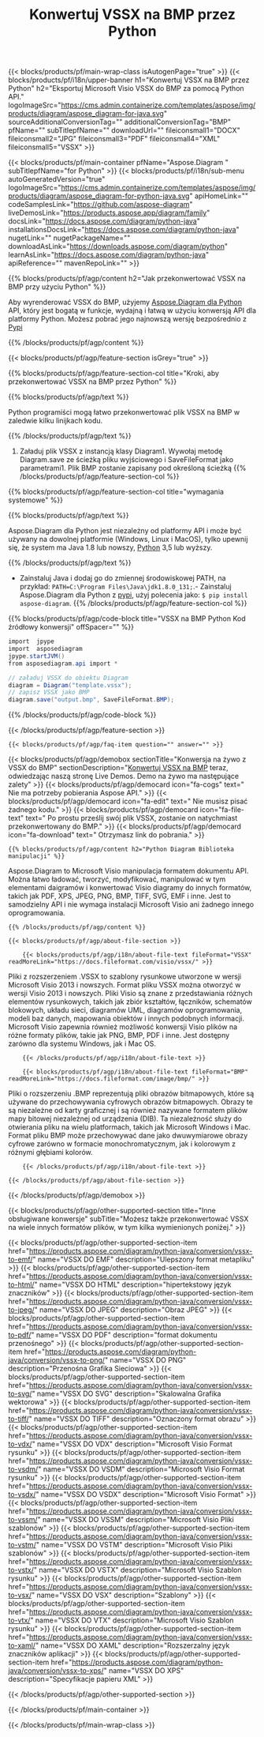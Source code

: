 ﻿---
title: Konwertuj VSSX na BMP przez Python 
weight: 1960
url: /pl/python-java/conversion/vssx-to-bmp/ 
description: Przykładowy kod konwersji Python dla formatu VSSX do pliku BMP. Użyj tego przykładowego kodu, aby przekonwertować VSSX na BMP w dowolnej aplikacji opartej na Python.
---
{{< blocks/products/pf/main-wrap-class isAutogenPage="true" >}}
{{< blocks/products/pf/i18n/upper-banner h1="Konwertuj VSSX na BMP przez Python" h2="Eksportuj Microsoft Visio VSSX do BMP za pomocą Python API." logoImageSrc="https://cms.admin.containerize.com/templates/aspose/img/products/diagram/aspose_diagram-for-java.svg" sourceAdditionalConversionTag="" additionalConversionTag="BMP" pfName="" subTitlepfName="" downloadUrl="" fileiconsmall1="DOCX" fileiconsmall2="JPG" fileiconsmall3="PDF" fileiconsmall4="XML" fileiconsmall5="VSSX" >}}

{{< blocks/products/pf/main-container pfName="Aspose.Diagram " subTitlepfName="for Python" >}}
{{< blocks/products/pf/i18n/sub-menu autoGeneratedVersion="true" logoImageSrc="https://cms.admin.containerize.com/templates/aspose/img/products/diagram/aspose_diagram-for-python-java.svg" apiHomeLink="" codeSamplesLink="https://github.com/aspose-diagram" liveDemosLink="https://products.aspose.app/diagram/family" docsLink="https://docs.aspose.com/diagram/python-java" installationsDocsLink="https://docs.aspose.com/diagram/python-java" nugetLink="" nugetPackageName="" downloadAsLink="https://downloads.aspose.com/diagram/python" learnAsLink="https://docs.aspose.com/diagram/python-java" apiReference="" mavenRepoLink="" >}}

{{% blocks/products/pf/agp/content h2="Jak przekonwertować VSSX na BMP przy użyciu Python" %}}

 Aby wyrenderować VSSX do BMP, użyjemy
 [Aspose.Diagram dla Python](https://products.aspose.com/diagram/python-java/) 
 API, który jest bogatą w funkcje, wydajną i łatwą w użyciu konwersją API dla platformy Python. Możesz pobrać jego najnowszą wersję bezpośrednio z
 [Pypi](https://pypi.org/project/aspose-diagram/) 

{{% /blocks/products/pf/agp/content %}}

{{< blocks/products/pf/agp/feature-section isGrey="true" >}}

{{% blocks/products/pf/agp/feature-section-col title="Kroki, aby przekonwertować VSSX na BMP przez Python" %}}

{{% blocks/products/pf/agp/text %}}

 Python programiści mogą łatwo przekonwertować plik VSSX na BMP w zaledwie kilku linijkach kodu.

{{% /blocks/products/pf/agp/text %}}

1. Załaduj plik VSSX z instancją klasy Diagram1. Wywołaj metodę Diagram.save ze ścieżką pliku wyjściowego i SaveFileFormat jako parametrami1. Plik BMP zostanie zapisany pod określoną ścieżką
{{% /blocks/products/pf/agp/feature-section-col %}}

{{% blocks/products/pf/agp/feature-section-col title="wymagania systemowe" %}}

{{% blocks/products/pf/agp/text %}}

 Aspose.Diagram dla Python jest niezależny od platformy API i może być używany na dowolnej platformie (Windows, Linux i MacOS), tylko upewnij się, że system ma Java 1.8 lub nowszy, [Python](https://www.python.org/downloads/) 3,5 lub wyższy. 
 
{{% /blocks/products/pf/agp/text %}}

- Zainstaluj Java i dodaj go do zmiennej środowiskowej PATH, na przykład: <code>PATH=C:\Program Files\Java\jdk1.8.0_131;</code>.- Zainstaluj Aspose.Diagram dla Python z <a href="https://pypi.org/project/aspose-diagram/">pypi</a>, użyj polecenia jako: <code>$ pip install aspose-diagram</code>.
{{% /blocks/products/pf/agp/feature-section-col %}}

{{% blocks/products/pf/agp/code-block title="VSSX na BMP Python Kod źródłowy konwersji" offSpacer="" %}}

```cs
import  jpype     
import  asposediagram     
jpype.startJVM() 
from asposediagram.api import *

// załaduj VSSX do obiektu Diagram 
diagram = Diagram("template.vssx");
// zapisz VSSX jako BMP 
diagram.save("output.bmp", SaveFileFormat.BMP);   


```

{{% /blocks/products/pf/agp/code-block %}}

{{< /blocks/products/pf/agp/feature-section >}}

    {{< blocks/products/pf/agp/faq-item question="" answer="" >}}
 

<!-- aboutfile Starts -->

{{< blocks/products/pf/agp/demobox sectionTitle="Konwersja na żywo z VSSX do BMP" sectionDescription="[Konwertuj VSSX na BMP](https://products.aspose.app/diagram/conversion/vssx-to-bmp) teraz, odwiedzając naszą stronę Live Demos. Demo na żywo ma następujące zalety" >}}
        {{< blocks/products/pf/agp/democard icon="fa-cogs" text=" Nie ma potrzeby pobierania Aspose API." >}}
        {{< blocks/products/pf/agp/democard icon="fa-edit" text=" Nie musisz pisać żadnego kodu." >}}
        {{< blocks/products/pf/agp/democard icon="fa-file-text" text=" Po prostu prześlij swój plik VSSX, zostanie on natychmiast przekonwertowany do BMP." >}}
        {{< blocks/products/pf/agp/democard icon="fa-download" text=" Otrzymasz link do pobrania." >}}

    {{% blocks/products/pf/agp/content h2="Python Diagram Biblioteka manipulacji" %}}

 Aspose.Diagram to Microsoft Visio manipulacja formatem dokumentu API. Można łatwo ładować, tworzyć, modyfikować, manipulować w tym elementami daigramów i konwertować Visio diagramy do innych formatów, takich jak PDF, XPS, JPEG, PNG, BMP, TIFF, SVG, EMF i inne. Jest to samodzielny API i nie wymaga instalacji Microsoft Visio ani żadnego innego oprogramowania.  



    {{% /blocks/products/pf/agp/content %}}

    {{< blocks/products/pf/agp/about-file-section >}}

        {{< blocks/products/pf/agp/i18n/about-file-text fileFormat="VSSX" readMoreLink="https://docs.fileformat.com/visio/vssx/" >}}

Pliki z rozszerzeniem .VSSX to szablony rysunkowe utworzone w wersji Microsoft Visio 2013 i nowszych. Format pliku VSSX można otworzyć w wersji Visio 2013 i nowszych. Pliki Visio są znane z przedstawiania różnych elementów rysunkowych, takich jak zbiór kształtów, łączników, schematów blokowych, układu sieci, diagramów UML, diagramów oprogramowania, modeli baz danych, mapowania obiektów i innych podobnych informacji. Microsoft Visio zapewnia również możliwość konwersji Visio plików na różne formaty plików, takie jak PNG, BMP, PDF i inne. Jest dostępny zarówno dla systemu Windows, jak i Mac OS. 


        {{< /blocks/products/pf/agp/i18n/about-file-text >}}

        {{< blocks/products/pf/agp/i18n/about-file-text fileFormat="BMP" readMoreLink="https://docs.fileformat.com/image/bmp/" >}}

Pliki o rozszerzeniu .BMP reprezentują pliki obrazów bitmapowych, które są używane do przechowywania cyfrowych obrazów bitmapowych. Obrazy te są niezależne od karty graficznej i są również nazywane formatem plików mapy bitowej niezależnej od urządzenia (DIB). Ta niezależność służy do otwierania pliku na wielu platformach, takich jak Microsoft Windows i Mac. Format pliku BMP może przechowywać dane jako dwuwymiarowe obrazy cyfrowe zarówno w formacie monochromatycznym, jak i kolorowym z różnymi głębiami kolorów.


        {{< /blocks/products/pf/agp/i18n/about-file-text >}}

    {{< /blocks/products/pf/agp/about-file-section >}}

{{< /blocks/products/pf/agp/demobox >}}

<!-- aboutfile Ends -->

{{< blocks/products/pf/agp/other-supported-section title="Inne obsługiwane konwersje" subTitle="Możesz także przekonwertować VSSX na wiele innych formatów plików, w tym kilka wymienionych poniżej." >}}

{{< blocks/products/pf/agp/other-supported-section-item href="https://products.aspose.com/diagram/python-java/conversion/vssx-to-emf/" name="VSSX DO EMF" description="Ulepszony format metapliku" >}}
{{< blocks/products/pf/agp/other-supported-section-item href="https://products.aspose.com/diagram/python-java/conversion/vssx-to-html/" name="VSSX DO HTML" description="hipertekstowy język znaczników" >}}
{{< blocks/products/pf/agp/other-supported-section-item href="https://products.aspose.com/diagram/python-java/conversion/vssx-to-jpeg/" name="VSSX DO JPEG" description="Obraz JPEG" >}}
{{< blocks/products/pf/agp/other-supported-section-item href="https://products.aspose.com/diagram/python-java/conversion/vssx-to-pdf/" name="VSSX DO PDF" description="format dokumentu przenośnego" >}}
{{< blocks/products/pf/agp/other-supported-section-item href="https://products.aspose.com/diagram/python-java/conversion/vssx-to-png/" name="VSSX DO PNG" description="Przenośna Grafika Sieciowa" >}}
{{< blocks/products/pf/agp/other-supported-section-item href="https://products.aspose.com/diagram/python-java/conversion/vssx-to-svg/" name="VSSX DO SVG" description="Skalowalna Grafika wektorowa" >}}
{{< blocks/products/pf/agp/other-supported-section-item href="https://products.aspose.com/diagram/python-java/conversion/vssx-to-tiff/" name="VSSX DO TIFF" description="Oznaczony format obrazu" >}}
{{< blocks/products/pf/agp/other-supported-section-item href="https://products.aspose.com/diagram/python-java/conversion/vssx-to-vdx/" name="VSSX DO VDX" description="Microsoft Visio Format rysunku" >}}
{{< blocks/products/pf/agp/other-supported-section-item href="https://products.aspose.com/diagram/python-java/conversion/vssx-to-vsdm/" name="VSSX DO VSDM" description="Microsoft Visio Format rysunku" >}}
{{< blocks/products/pf/agp/other-supported-section-item href="https://products.aspose.com/diagram/python-java/conversion/vssx-to-vsdx/" name="VSSX DO VSDX" description="Microsoft Visio Format" >}}
{{< blocks/products/pf/agp/other-supported-section-item href="https://products.aspose.com/diagram/python-java/conversion/vssx-to-vssm/" name="VSSX DO VSSM" description="Microsoft Visio Pliki szablonów" >}}
{{< blocks/products/pf/agp/other-supported-section-item href="https://products.aspose.com/diagram/python-java/conversion/vssx-to-vstm/" name="VSSX DO VSTM" description="Microsoft Visio Pliki szablonów" >}}
{{< blocks/products/pf/agp/other-supported-section-item href="https://products.aspose.com/diagram/python-java/conversion/vssx-to-vstx/" name="VSSX DO VSTX" description="Microsoft Visio Szablon rysunku" >}}
{{< blocks/products/pf/agp/other-supported-section-item href="https://products.aspose.com/diagram/python-java/conversion/vssx-to-vsx/" name="VSSX DO VSX" description="Szablony" >}}
{{< blocks/products/pf/agp/other-supported-section-item href="https://products.aspose.com/diagram/python-java/conversion/vssx-to-vtx/" name="VSSX DO VTX" description="Microsoft Visio Szablon rysunku" >}}
{{< blocks/products/pf/agp/other-supported-section-item href="https://products.aspose.com/diagram/python-java/conversion/vssx-to-xaml/" name="VSSX DO XAML" description="Rozszerzalny język znaczników aplikacji" >}}
{{< blocks/products/pf/agp/other-supported-section-item href="https://products.aspose.com/diagram/python-java/conversion/vssx-to-xps/" name="VSSX DO XPS" description="Specyfikacje papieru XML" >}}

{{< /blocks/products/pf/agp/other-supported-section >}}

{{< /blocks/products/pf/main-container >}}
    
{{< /blocks/products/pf/main-wrap-class >}}